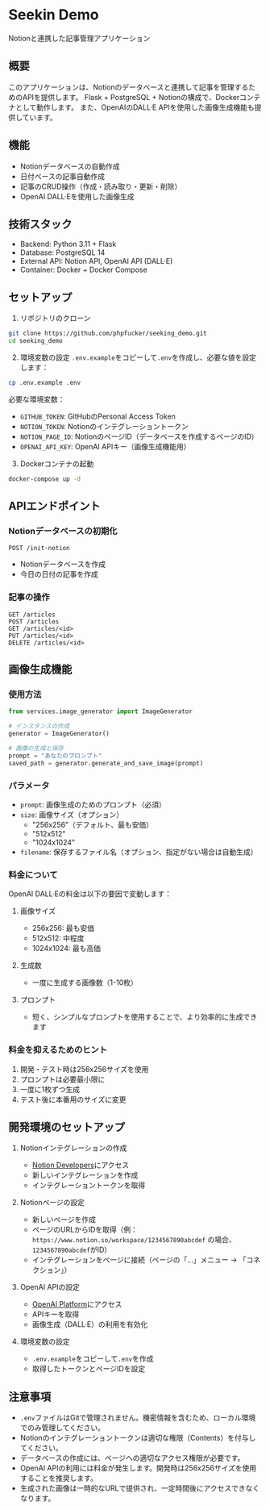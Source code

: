 # Seekin Demo

Notionと連携した記事管理アプリケーション

## 概要

このアプリケーションは、Notionのデータベースと連携して記事を管理するためのAPIを提供します。
Flask + PostgreSQL + Notionの構成で、Dockerコンテナとして動作します。
また、OpenAIのDALL·E APIを使用した画像生成機能も提供しています。

## 機能

- Notionデータベースの自動作成
- 日付ベースの記事自動作成
- 記事のCRUD操作（作成・読み取り・更新・削除）
- OpenAI DALL·Eを使用した画像生成

## 技術スタック

- Backend: Python 3.11 + Flask
- Database: PostgreSQL 14
- External API: Notion API, OpenAI API (DALL·E)
- Container: Docker + Docker Compose

## セットアップ

1. リポジトリのクローン
```bash
git clone https://github.com/phpfucker/seeking_demo.git
cd seeking_demo
```

2. 環境変数の設定
`.env.example`をコピーして`.env`を作成し、必要な値を設定します：
```bash
cp .env.example .env
```

必要な環境変数：
- `GITHUB_TOKEN`: GitHubのPersonal Access Token
- `NOTION_TOKEN`: Notionのインテグレーショントークン
- `NOTION_PAGE_ID`: NotionのページID（データベースを作成するページのID）
- `OPENAI_API_KEY`: OpenAI APIキー（画像生成機能用）

3. Dockerコンテナの起動
```bash
docker-compose up -d
```

## APIエンドポイント

### Notionデータベースの初期化
```http
POST /init-notion
```
- Notionデータベースを作成
- 今日の日付の記事を作成

### 記事の操作
```http
GET /articles
POST /articles
GET /articles/<id>
PUT /articles/<id>
DELETE /articles/<id>
```

## 画像生成機能

### 使用方法

```python
from services.image_generator import ImageGenerator

# インスタンスの作成
generator = ImageGenerator()

# 画像の生成と保存
prompt = "あなたのプロンプト"
saved_path = generator.generate_and_save_image(prompt)
```

### パラメータ

- `prompt`: 画像生成のためのプロンプト（必須）
- `size`: 画像サイズ（オプション）
  - "256x256"（デフォルト、最も安価）
  - "512x512"
  - "1024x1024"
- `filename`: 保存するファイル名（オプション、指定がない場合は自動生成）

### 料金について

OpenAI DALL·Eの料金は以下の要因で変動します：

1. 画像サイズ
   - 256x256: 最も安価
   - 512x512: 中程度
   - 1024x1024: 最も高価

2. 生成数
   - 一度に生成する画像数（1-10枚）

3. プロンプト
   - 短く、シンプルなプロンプトを使用することで、より効率的に生成できます

### 料金を抑えるためのヒント

1. 開発・テスト時は256x256サイズを使用
2. プロンプトは必要最小限に
3. 一度に1枚ずつ生成
4. テスト後に本番用のサイズに変更

## 開発環境のセットアップ

1. Notionインテグレーションの作成
   - [Notion Developers](https://developers.notion.com/)にアクセス
   - 新しいインテグレーションを作成
   - インテグレーショントークンを取得

2. Notionページの設定
   - 新しいページを作成
   - ページのURLからIDを取得（例：`https://www.notion.so/workspace/1234567890abcdef` の場合、`1234567890abcdef`がID）
   - インテグレーションをページに接続（ページの「...」メニュー → 「コネクション」）

3. OpenAI APIの設定
   - [OpenAI Platform](https://platform.openai.com/)にアクセス
   - APIキーを取得
   - 画像生成（DALL·E）の利用を有効化

4. 環境変数の設定
   - `.env.example`をコピーして`.env`を作成
   - 取得したトークンとページIDを設定

## 注意事項

- `.env`ファイルはGitで管理されません。機密情報を含むため、ローカル環境でのみ管理してください。
- Notionのインテグレーショントークンは適切な権限（Contents）を付与してください。
- データベースの作成には、ページへの適切なアクセス権限が必要です。
- OpenAI APIの利用には料金が発生します。開発時は256x256サイズを使用することを推奨します。
- 生成された画像は一時的なURLで提供され、一定時間後にアクセスできなくなります。 